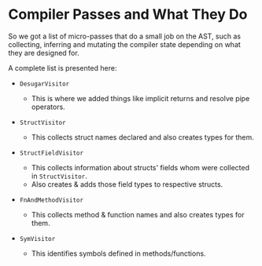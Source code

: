 # Compiler Passes and What They Do

So we got a list of micro-passes that do a small job on the AST,
such as collecting, inferring and mutating the compiler state depending on what
they are designed for.

A complete list is presented here:

- `DesugarVisitor`
	- This is where we added things like implicit returns and resolve pipe operators.

- `StructVisitor`
	- This collects struct names declared and also creates types for them.

- `StructFieldVisitor`
	- This collects information about structs' fields whom were collected in `StructVisitor`.
	- Also creates & adds those field types to respective structs.

- `FnAndMethodVisitor`
	- This collects method & function names and also creates types for them.

- `SymVisitor`
	- This identifies symbols defined in methods/functions.
